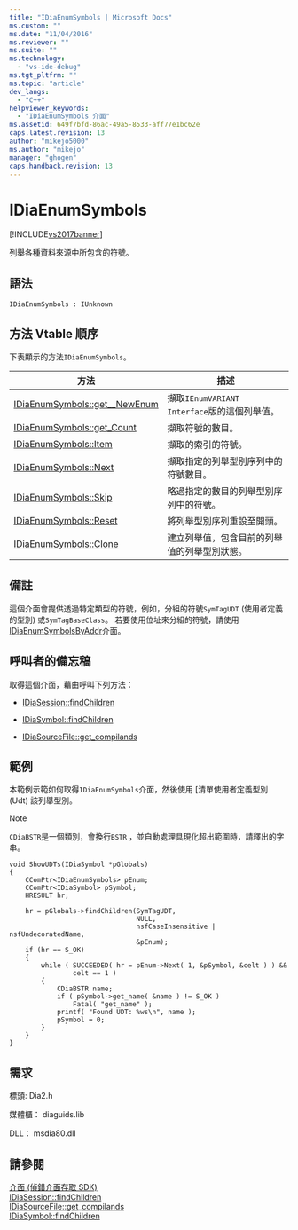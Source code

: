 ```yaml
---
title: "IDiaEnumSymbols | Microsoft Docs"
ms.custom: ""
ms.date: "11/04/2016"
ms.reviewer: ""
ms.suite: ""
ms.technology: 
  - "vs-ide-debug"
ms.tgt_pltfrm: ""
ms.topic: "article"
dev_langs: 
  - "C++"
helpviewer_keywords: 
  - "IDiaEnumSymbols 介面"
ms.assetid: 649f7bfd-86ac-49a5-8533-aff77e1bc62e
caps.latest.revision: 13
author: "mikejo5000"
ms.author: "mikejo"
manager: "ghogen"
caps.handback.revision: 13
---
```

# IDiaEnumSymbols
[!INCLUDE[vs2017banner](../../code-quality/includes/vs2017banner.md)]

列舉各種資料來源中所包含的符號。  
  
## 語法  
  
```  
IDiaEnumSymbols : IUnknown  
```  
  
## 方法 Vtable 順序  
 下表顯示的方法`IDiaEnumSymbols`。  
  
|方法|描述|  
|--------|--------|  
|[IDiaEnumSymbols::get\_\_NewEnum](../../debugger/debug-interface-access/idiaenumsymbols-get-newenum.md)|擷取`IEnumVARIANT Interface`版的這個列舉值。|  
|[IDiaEnumSymbols::get\_Count](../../debugger/debug-interface-access/idiaenumsymbols-get-count.md)|擷取符號的數目。|  
|[IDiaEnumSymbols::Item](../../debugger/debug-interface-access/idiaenumsymbols-item.md)|擷取的索引的符號。|  
|[IDiaEnumSymbols::Next](../../debugger/debug-interface-access/idiaenumsymbols-next.md)|擷取指定的列舉型別序列中的符號數目。|  
|[IDiaEnumSymbols::Skip](../../debugger/debug-interface-access/idiaenumsymbols-skip.md)|略過指定的數目的列舉型別序列中的符號。|  
|[IDiaEnumSymbols::Reset](../../debugger/debug-interface-access/idiaenumsymbols-reset.md)|將列舉型別序列重設至開頭。|  
|[IDiaEnumSymbols::Clone](../../debugger/debug-interface-access/idiaenumsymbols-clone.md)|建立列舉值，包含目前的列舉值的列舉型別狀態。|  
  
## 備註  
 這個介面會提供透過特定類型的符號，例如，分組的符號`SymTagUDT` \(使用者定義的型別\) 或`SymTagBaseClass`。  若要使用位址來分組的符號，請使用[IDiaEnumSymbolsByAddr](../../debugger/debug-interface-access/idiaenumsymbolsbyaddr.md)介面。  
  
## 呼叫者的備忘稿  
 取得這個介面，藉由呼叫下列方法：  
  
-   [IDiaSession::findChildren](../../debugger/debug-interface-access/idiasession-findchildren.md)  
  
-   [IDiaSymbol::findChildren](../../debugger/debug-interface-access/idiasymbol-findchildren.md)  
  
-   [IDiaSourceFile::get\_compilands](../../debugger/debug-interface-access/idiasourcefile-get-compilands.md)  
  
## 範例  
 本範例示範如何取得`IDiaEnumSymbols`介面，然後使用 \[清單使用者定義型別 \(Udt\) 該列舉型別。  
  
> [!NOTE]
>  `CDiaBSTR`是一個類別，會換行`BSTR` ，並自動處理具現化超出範圍時，請釋出的字串。  
  
```cpp#  
void ShowUDTs(IDiaSymbol *pGlobals)  
{  
    CComPtr<IDiaEnumSymbols> pEnum;  
    CComPtr<IDiaSymbol> pSymbol;  
    HRESULT hr;  
  
    hr = pGlobals->findChildren(SymTagUDT,  
                                NULL,  
                                nsfCaseInsensitive | nsfUndecoratedName,  
                                &pEnum);  
    if (hr == S_OK)  
    {  
        while ( SUCCEEDED( hr = pEnum->Next( 1, &pSymbol, &celt ) ) &&  
                celt == 1 )  
        {  
            CDiaBSTR name;  
            if ( pSymbol->get_name( &name ) != S_OK )  
                Fatal( "get_name" );  
            printf( "Found UDT: %ws\n", name );  
            pSymbol = 0;  
        }  
    }  
}  
```  
  
## 需求  
 標頭: Dia2.h  
  
 媒體櫃： diaguids.lib  
  
 DLL： msdia80.dll  
  
## 請參閱  
 [介面 \(偵錯介面存取 SDK\)](../../debugger/debug-interface-access/interfaces-debug-interface-access-sdk.md)   
 [IDiaSession::findChildren](../../debugger/debug-interface-access/idiasession-findchildren.md)   
 [IDiaSourceFile::get\_compilands](../../debugger/debug-interface-access/idiasourcefile-get-compilands.md)   
 [IDiaSymbol::findChildren](../../debugger/debug-interface-access/idiasymbol-findchildren.md)